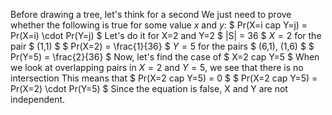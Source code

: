 Before drawing a tree, let's think for a second
We just need to prove whether the following is true for some value $x$ and $y$: $ Pr(X=i cap Y=j) = Pr(X=i) \cdot Pr(Y=j) $
Let's do it for X=2 and Y=2
$ |S| = 36 $
$X=2$ for the pair $ (1,1) $
$ Pr(X=2) = \frac{1}{36} $
$Y=5$ for the pairs $ (6,1), (1,6) $
$ Pr(Y=5) = \frac{2}{36} $
Now, let's find the case of $ X=2 cap Y=5 $
When we look at overlapping pairs in $X=2$ and $Y=5$, we see that there is no intersection
This means that $ Pr(X=2 cap Y=5) = 0 $
$ Pr(X=2 cap Y=5) = Pr(X=2) \cdot Pr(Y=5) $
Since the equation is false, X and Y are not independent.
